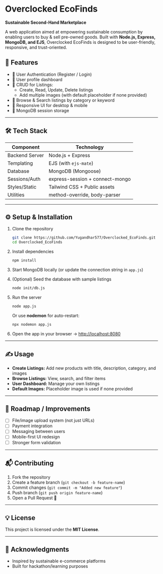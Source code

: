 # Overclocked EcoFinds

**Sustainable Second-Hand Marketplace**

A web application aimed at empowering sustainable consumption by enabling users to buy & sell pre-owned goods. Built with **Node.js, Express, MongoDB, and EJS**, Overclocked EcoFinds is designed to be user-friendly, responsive, and trust-oriented.


## 🚀 Features

- 🔐 User Authentication (Register / Login)  
- 👤 User profile dashboard  
- 🛒 CRUD for Listings:
  - Create, Read, Update, Delete listings
  - Add multiple images (with default placeholder if none provided)  
- 🔎 Browse & Search listings by category or keyword  
- 📱 Responsive UI for desktop & mobile  
- 💾 MongoDB session storage  

---

## 🛠 Tech Stack

| Component        | Technology |
|------------------|------------|
| Backend Server   | Node.js + Express |
| Templating       | EJS (with `ejs-mate`) |
| Database         | MongoDB (Mongoose) |
| Sessions/Auth    | express-session + connect-mongo |
| Styles/Static    | Tailwind CSS + Public assets |
| Utilities        | method-override, body-parser |

---

## ⚙️ Setup & Installation

1. Clone the repository  
   ```bash
   git clone https://github.com/Yugandhar577/Overclocked_EcoFinds.git
   cd Overclocked_EcoFinds
   ```
   
2. Install dependencies

   ```bash
   npm install
   ```

3. Start MongoDB locally (or update the connection string in `app.js`)

4. (Optional) Seed the database with sample listings

   ```bash
   node init/db.js
   ```

5. Run the server

   ```bash
   node app.js
   ```

   Or use **nodemon** for auto-restart:

   ```bash
   npx nodemon app.js
   ```

6. Open the app in your browser → [http://localhost:8080](http://localhost:8080)

---

## ✍️ Usage

* **Create Listings:** Add new products with title, description, category, and images
* **Browse Listings:** View, search, and filter items
* **User Dashboard:** Manage your own listings
* **Default Images:** Placeholder image is used if none provided

---

## 🧪 Roadmap / Improvements

* [ ] File/image upload system (not just URLs)
* [ ] Payment integration
* [ ] Messaging between users
* [ ] Mobile-first UI redesign
* [ ] Stronger form validation

---

## 📬 Contributing

1. Fork the repository
2. Create a feature branch (`git checkout -b feature-name`)
3. Commit changes (`git commit -m "Added new feature"`)
4. Push branch (`git push origin feature-name`)
5. Open a Pull Request 🎉

---

## 💡 License

This project is licensed under the **MIT License**.

---

## 🙏 Acknowledgments

* Inspired by sustainable e-commerce platforms
* Built for hackathon/learning purposes

